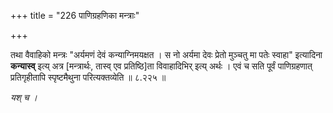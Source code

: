 +++
title = "226 पाणिग्रहणिका मन्त्राः"

+++

तथा वैवाहिको मन्त्रः "अर्यमणं देवं कन्याग्निमयक्षत । स नो अर्यमा देवः प्रेतो मुञ्चतु मा पतेः स्वाहा" इत्यादिना **कन्यास्व्** इत्य् अत्र [मन्त्रार्थः, तास्व् एव प्रतिष्ठि]ता विवाहादिभिर् इत्य् अर्थः । एवं च सति पूर्वं पाणिग्रहणात् प्रतिगृहीतापि स्पृष्टमैथुना परित्यक्तव्येति ॥ ८.२२५ ॥

_यश् च ।_